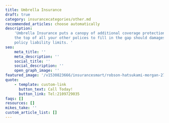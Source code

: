 ```yaml
---
title: Umbrella Insurance
draft: true
category: insurancecategories/other.md
recommended_articles: choose automatically
description:
    'Umbrella Insurance puts a canopy of additional coverage protection over
    the top of all your other polices to fill in the gap should damages exceed other
    policy liability limits. '
seo:
    meta_title: ''
    meta_description: ''
    social_title: ''
    social_description: ''
    open_graph_image: ''
featured_image: '/v1530823666/insurancesmart/robson-hatsukami-morgan-275558-unsplash%20%281%29.jpg'
quote:
    - template: custom-link
      button_text: Call Today!
      button_link: Tel:2109729035
faqs: []
resources: []
mikes_take: ''
custom_article_list: []
---
```


